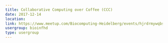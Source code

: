 ```yaml
---
title: Collaborative Computing over Coffee (CCC)
date: 2017-12-14
location: 
link: https://www.meetup.com/Biocomputing-Heidelberg/events/hjrdrmywqbsb/
usergroup: bioinfhd
type: usergroup
---
```

